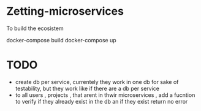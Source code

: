# Zetting-microservices

To build the ecosistem

docker-compose build
docker-compose up

# TODO 
- create db per service, currentely they work in one db for sake of testability, but they work like if there are a db per service
- to all users , projects , that arent in thwir microservices , add a fucntion to verify if they already exist in the db an if they exist return no error 
